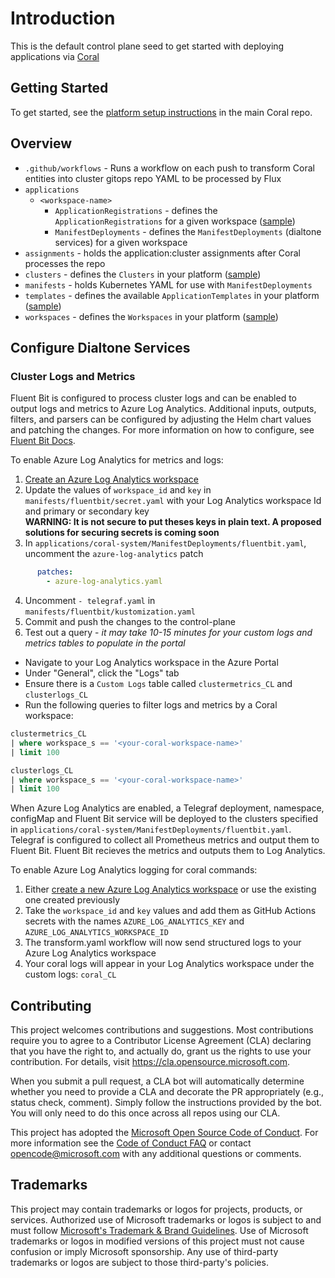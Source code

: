 # Introduction

This is the default control plane seed to get started with deploying applications via [Coral](https://github.com/microsoft/coral)

## Getting Started

To get started, see the [platform setup instructions](https://github.com/microsoft/coral/blob/main/docs/platform-setup.md) in the main Coral repo.

## Overview

- `.github/workflows` - Runs a workflow on each push to transform Coral entities into cluster gitops repo YAML to be processed by Flux
- `applications`
  - `<workspace-name>`
    - `ApplicationRegistrations` - defines the `ApplicationRegistrations` for a given workspace ([sample](https://github.com/microsoft/coral/blob/main/docs/samples/ApplicationRegistration.yaml))
    - `ManifestDeployments` - defines the `ManifestDeployments` (dialtone services) for a given workspace
- `assignments` - holds the application:cluster assignments after Coral processes the repo
- `clusters` - defines the `Clusters` in your platform ([sample](https://github.com/microsoft/coral/blob/main/docs/samples/Cluster.yaml))
- `manifests` - holds Kubernetes YAML for use with `ManifestDeployments`
- `templates` - defines the available `ApplicationTemplates` in your platform ([sample](https://github.com/microsoft/coral/blob/main/docs/samples/ApplicationTemplate.yaml))
- `workspaces` - defines the `Workspaces` in your platform ([sample](https://github.com/microsoft/coral/blob/main/docs/samples/Workspace.yaml))

## Configure Dialtone Services

### Cluster Logs and Metrics

Fluent Bit is configured to process cluster logs and can be enabled to output logs and metrics to Azure Log Analytics. Additional inputs, outputs, filters, and parsers can be configured by adjusting the Helm chart values and patching the changes. For more information on how to configure, see [Fluent Bit Docs](https://docs.fluentbit.io/manual/). 

To enable Azure Log Analytics for metrics and logs:

1. [Create an Azure Log Analytics workspace](https://docs.microsoft.com/en-us/azure/azure-monitor/logs/quick-create-workspace)
2. Update the values of `workspace_id` and `key` in `manifests/fluentbit/secret.yaml` with your Log Analytics workspace Id and primary or secondary key  
  **WARNING: It is not secure to put theses keys in plain text. A proposed solutions for securing secrets is coming soon**
3. In `applications/coral-system/ManifestDeployments/fluentbit.yaml`, uncomment the `azure-log-analytics` patch
``` yaml
      patches:
        - azure-log-analytics.yaml
``` 
4. Uncomment `- telegraf.yaml` in `manifests/fluentbit/kustomization.yaml`
5. Commit and push the changes to the control-plane
6. Test out a query - *it may take 10-15 minutes for your custom logs and metrics tables to populate in the portal*
  - Navigate to your Log Analytics workspace in the Azure Portal
  - Under "General", click the "Logs" tab
  - Ensure there is a `Custom Logs` table called `clustermetrics_CL` and `clusterlogs_CL`
  - Run the following queries to filter logs and metrics by a Coral workspace:
  
``` SQL
clustermetrics_CL
| where workspace_s == '<your-coral-workspace-name>'
| limit 100
```

``` SQL
clusterlogs_CL
| where workspace_s == '<your-coral-workspace-name>'
| limit 100
```

When Azure Log Analytics are enabled, a Telegraf deployment, namespace, configMap and Fluent Bit service will be deployed to the clusters specified in `applications/coral-system/ManifestDeployments/fluentbit.yaml`. Telegraf is configured to collect all Prometheus metrics and output them to Fluent Bit. Fluent Bit recieves the metrics and outputs them to Log Analytics.

To enable Azure Log Analytics logging for coral commands:

1. Either [create a new Azure Log Analytics workspace](https://docs.microsoft.com/en-us/azure/azure-monitor/logs/quick-create-workspace) or use the existing one created previously 
2. Take the `workspace_id` and `key` values and add them as GitHub Actions secrets with the names `AZURE_LOG_ANALYTICS_KEY` and `AZURE_LOG_ANALYTICS_WORKSPACE_ID`
3. The transform.yaml workflow will now send structured logs to your Azure Log Analytics workspace
4. Your coral logs will appear in your Log Analytics workspace under the custom logs: `coral_CL`

## Contributing

This project welcomes contributions and suggestions.  Most contributions require you to agree to a
Contributor License Agreement (CLA) declaring that you have the right to, and actually do, grant us
the rights to use your contribution. For details, visit https://cla.opensource.microsoft.com.

When you submit a pull request, a CLA bot will automatically determine whether you need to provide
a CLA and decorate the PR appropriately (e.g., status check, comment). Simply follow the instructions
provided by the bot. You will only need to do this once across all repos using our CLA.

This project has adopted the [Microsoft Open Source Code of Conduct](https://opensource.microsoft.com/codeofconduct/).
For more information see the [Code of Conduct FAQ](https://opensource.microsoft.com/codeofconduct/faq/) or
contact [opencode@microsoft.com](mailto:opencode@microsoft.com) with any additional questions or comments.

## Trademarks

This project may contain trademarks or logos for projects, products, or services. Authorized use of Microsoft 
trademarks or logos is subject to and must follow 
[Microsoft's Trademark & Brand Guidelines](https://www.microsoft.com/en-us/legal/intellectualproperty/trademarks/usage/general).
Use of Microsoft trademarks or logos in modified versions of this project must not cause confusion or imply Microsoft sponsorship.
Any use of third-party trademarks or logos are subject to those third-party's policies.
